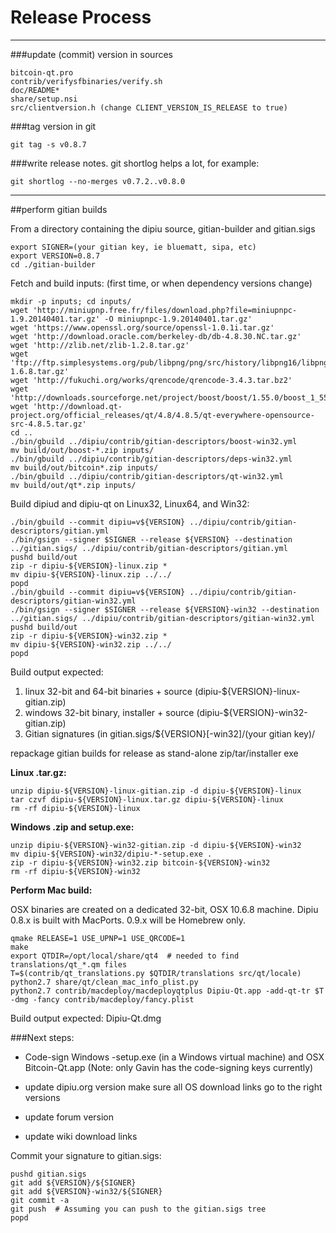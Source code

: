 Release Process
====================

* * *

###update (commit) version in sources


	bitcoin-qt.pro
	contrib/verifysfbinaries/verify.sh
	doc/README*
	share/setup.nsi
	src/clientversion.h (change CLIENT_VERSION_IS_RELEASE to true)

###tag version in git

	git tag -s v0.8.7

###write release notes. git shortlog helps a lot, for example:

	git shortlog --no-merges v0.7.2..v0.8.0

* * *

##perform gitian builds

 From a directory containing the dipiu source, gitian-builder and gitian.sigs
  
	export SIGNER=(your gitian key, ie bluematt, sipa, etc)
	export VERSION=0.8.7
	cd ./gitian-builder

 Fetch and build inputs: (first time, or when dependency versions change)

	mkdir -p inputs; cd inputs/
	wget 'http://miniupnp.free.fr/files/download.php?file=miniupnpc-1.9.20140401.tar.gz' -O miniupnpc-1.9.20140401.tar.gz'
	wget 'https://www.openssl.org/source/openssl-1.0.1i.tar.gz'
	wget 'http://download.oracle.com/berkeley-db/db-4.8.30.NC.tar.gz'
	wget 'http://zlib.net/zlib-1.2.8.tar.gz'
	wget 'ftp://ftp.simplesystems.org/pub/libpng/png/src/history/libpng16/libpng-1.6.8.tar.gz'
	wget 'http://fukuchi.org/works/qrencode/qrencode-3.4.3.tar.bz2'
	wget 'http://downloads.sourceforge.net/project/boost/boost/1.55.0/boost_1_55_0.tar.bz2'
	wget 'http://download.qt-project.org/official_releases/qt/4.8/4.8.5/qt-everywhere-opensource-src-4.8.5.tar.gz'
	cd ..
	./bin/gbuild ../dipiu/contrib/gitian-descriptors/boost-win32.yml
	mv build/out/boost-*.zip inputs/
	./bin/gbuild ../dipiu/contrib/gitian-descriptors/deps-win32.yml
	mv build/out/bitcoin*.zip inputs/
	./bin/gbuild ../dipiu/contrib/gitian-descriptors/qt-win32.yml
	mv build/out/qt*.zip inputs/

 Build dipiud and dipiu-qt on Linux32, Linux64, and Win32:
  
	./bin/gbuild --commit dipiu=v${VERSION} ../dipiu/contrib/gitian-descriptors/gitian.yml
	./bin/gsign --signer $SIGNER --release ${VERSION} --destination ../gitian.sigs/ ../dipiu/contrib/gitian-descriptors/gitian.yml
	pushd build/out
	zip -r dipiu-${VERSION}-linux.zip *
	mv dipiu-${VERSION}-linux.zip ../../
	popd
	./bin/gbuild --commit dipiu=v${VERSION} ../dipiu/contrib/gitian-descriptors/gitian-win32.yml
	./bin/gsign --signer $SIGNER --release ${VERSION}-win32 --destination ../gitian.sigs/ ../dipiu/contrib/gitian-descriptors/gitian-win32.yml
	pushd build/out
	zip -r dipiu-${VERSION}-win32.zip *
	mv dipiu-${VERSION}-win32.zip ../../
	popd

  Build output expected:

  1. linux 32-bit and 64-bit binaries + source (dipiu-${VERSION}-linux-gitian.zip)
  2. windows 32-bit binary, installer + source (dipiu-${VERSION}-win32-gitian.zip)
  3. Gitian signatures (in gitian.sigs/${VERSION}[-win32]/(your gitian key)/

repackage gitian builds for release as stand-alone zip/tar/installer exe

**Linux .tar.gz:**

	unzip dipiu-${VERSION}-linux-gitian.zip -d dipiu-${VERSION}-linux
	tar czvf dipiu-${VERSION}-linux.tar.gz dipiu-${VERSION}-linux
	rm -rf dipiu-${VERSION}-linux

**Windows .zip and setup.exe:**

	unzip dipiu-${VERSION}-win32-gitian.zip -d dipiu-${VERSION}-win32
	mv dipiu-${VERSION}-win32/dipiu-*-setup.exe .
	zip -r dipiu-${VERSION}-win32.zip bitcoin-${VERSION}-win32
	rm -rf dipiu-${VERSION}-win32

**Perform Mac build:**

  OSX binaries are created on a dedicated 32-bit, OSX 10.6.8 machine.
  Dipiu 0.8.x is built with MacPorts.  0.9.x will be Homebrew only.

	qmake RELEASE=1 USE_UPNP=1 USE_QRCODE=1
	make
	export QTDIR=/opt/local/share/qt4  # needed to find translations/qt_*.qm files
	T=$(contrib/qt_translations.py $QTDIR/translations src/qt/locale)
	python2.7 share/qt/clean_mac_info_plist.py
	python2.7 contrib/macdeploy/macdeployqtplus Dipiu-Qt.app -add-qt-tr $T -dmg -fancy contrib/macdeploy/fancy.plist

 Build output expected: Dipiu-Qt.dmg

###Next steps:

* Code-sign Windows -setup.exe (in a Windows virtual machine) and
  OSX Bitcoin-Qt.app (Note: only Gavin has the code-signing keys currently)

* update dipiu.org version
  make sure all OS download links go to the right versions

* update forum version

* update wiki download links

Commit your signature to gitian.sigs:

	pushd gitian.sigs
	git add ${VERSION}/${SIGNER}
	git add ${VERSION}-win32/${SIGNER}
	git commit -a
	git push  # Assuming you can push to the gitian.sigs tree
	popd

